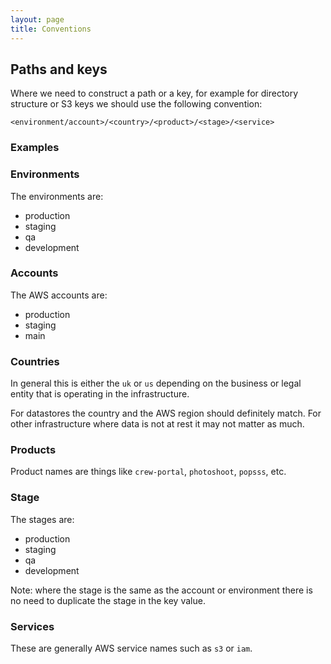 ```yaml
---
layout: page
title: Conventions
---
```


## Paths and keys

Where we need to construct a path or a key, for example for directory structure or S3 keys we should use the following convention:

```
<environment/account>/<country>/<product>/<stage>/<service>
```

### Examples



### Environments

The environments are:

* production
* staging
* qa
* development

### Accounts

The AWS accounts are:

* production
* staging
* main

### Countries

In general this is either the `uk` or `us` depending on the business or legal entity that is operating in the infrastructure.

For datastores the country and the AWS region should definitely match. For other infrastructure where data is not at rest it may not matter as much.

### Products

Product names are things like `crew-portal`, `photoshoot`, `popsss`, etc.

### Stage

The stages are:

* production
* staging
* qa
* development

Note: where the stage is the same as the account or environment there is no need to duplicate the stage in the key value.

### Services

These are generally AWS service names such as `s3` or `iam`.
